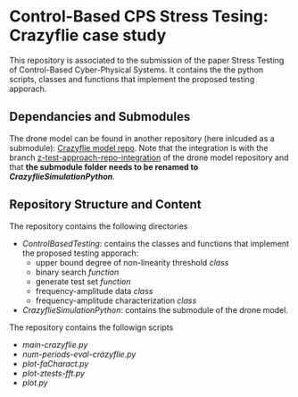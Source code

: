 # Control-Based CPS Stress Tesing: Crazyflie case study

This repository is associated to the submission of the paper Stress Testing of Control-Based Cyber-Physical Systems.
It contains the the python scripts, classes and functions that implement the proposed testing apporach.

## Dependancies and Submodules

The drone model can be found in another repository (here inlcuded as a submodule): [Crazyflie model repo](https://github.com/ManCla/crazyflie-simulation-python).
Note that the integration is with the branch [z-test-approach-repo-integration](https://github.com/ManCla/crazyflie-simulation-python/tree/ztest-approach-repo-integration) of the drone model repository and that **the submodule folder needs to be renamed to _CrazyflieSimulationPython_**.

## Repository Structure and Content

The repository contains the following directories

 * _ControlBasedTesting_: contains the classes and functions that  implement the proposed testing apporach:
   * upper bound degree of non-linearity threshold _class_
   * binary search _function_
   * generate test set _function_
   * frequency-amplitude data _class_
   * frequency-amplitude characterization _class_
* _CrazyflieSimulationPython_: contains the submodule of the drone model.

The repository contains the followign scripts

 * _main-crazyflie.py_
 * _num-periods-eval-crazyflie.py_
 * _plot-faCharact.py_
 * _plot-ztests-fft.py_
 * _plot.py_

